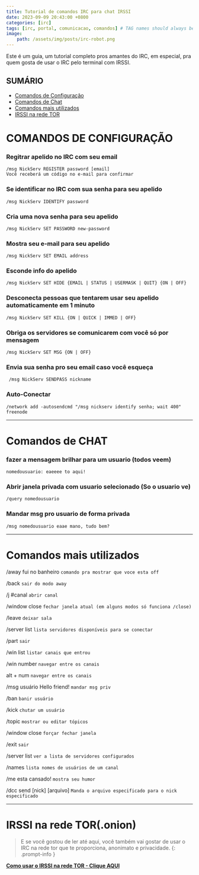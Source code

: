 ```yaml
---
title: Tutorial de comandos IRC para chat IRSSI
date: 2023-09-09 20:43:00 +0800
categories: [irc]
tags: [irc, portal, comunicacao, comandos] # TAG names should always be lowercase
image:
    path: /assets/img/posts/irc-robot.png
---
```


Este é um guia, um tutorial completo pros amantes do IRC, em especial, pra quem gosta de usar o IRC pelo terminal com IRSSI.

## SUMÁRIO

- [ Comandos de Configuração](#comandos-de-configuração)
- [ Comandos de Chat](#comandos-de-chat)
- [ Comandos mais utilizados](#comandos-mais-utilizados)
- [ IRSSI na rede TOR](#irssi-na-rede-toronion)


# COMANDOS DE CONFIGURAÇÃO

### Regitrar apelido no IRC com seu email

```
/msg NickServ REGISTER password [email]
Você receberá um código no e-mail para confirmar
```

### Se identificar no IRC com sua senha para seu apelido

```
/msg NickServ IDENTIFY password
```

### Cria uma nova senha para seu apelido

```
/msg NickServ SET PASSWORD new-password
```

### Mostra seu e-mail para seu apelido

```
/msg NickServ SET EMAIL address
```

### Esconde info do apelido

```
/msg NickServ SET HIDE {EMAIL | STATUS | USERMASK | QUIT} {ON | OFF}
```

### Desconecta pessoas que tentarem usar seu apelido automaticamente em 1 minuto

```
/msg NickServ SET KILL {ON | QUICK | IMMED | OFF}
```

### Obriga os servidores se comunicarem com você só por mensagem

```
/msg NickServ SET MSG {ON | OFF}
```

### Envia sua senha pro seu email caso você esqueça

```
 /msg NickServ SENDPASS nickname
```

### Auto-Conectar

```
/network add -autosendcmd "/msg nickserv identify senha; wait 400" freenode
```

---

# Comandos de CHAT

### fazer a mensagem brilhar para um usuario (todos veem)

```
nomedousuario: eaeeee to aqui!
```

### Abrir janela privada com usuario selecionado (So o usuario ve)

```
/query nomedousuario
```

### Mandar msg pro usuario de forma privada

```
/msg nomedousuario eaae mano, tudo bem?
```

---

# Comandos mais utilizados

/away fui no banheiro `comando pra mostrar que voce esta off`

/back `sair do modo away`

/j #canal `abrir canal`

/window close `fechar janela atual (em alguns modos só funciona /close)`

/leave `deixar sala`

/server list `lista servidores disponíveis para se conectar`

/part `sair`

/win list `listar canais que entrou`

/win number `navegar entre os canais`

alt + num `navegar entre os canais`

/msg usuário Hello friend! `mandar msg priv`

/ban `banir usuário`

/kick `chutar um usuário`

/topic `mostrar ou editar tópicos`

/window close `forçar fechar janela`

/exit `sair`

/server list `ver a lista de servidores configurados`

/names `lista nomes de usuários de um canal`

/me esta cansado! `mostra seu humor`

/dcc send [nick] [arquivo] `Manda o arquivo especificado para o nick especificado`

---

# IRSSI na rede TOR(.onion)

> E se você gostou de ler até aqui, você também vai gostar de usar o IRC na rede tor que te proporciona, anonimato e privacidade.
{: .prompt-info }

[**Como usar o IRSSI na rede TOR - Clique AQUI**](/posts/fale-comigo-canal-irc/)
